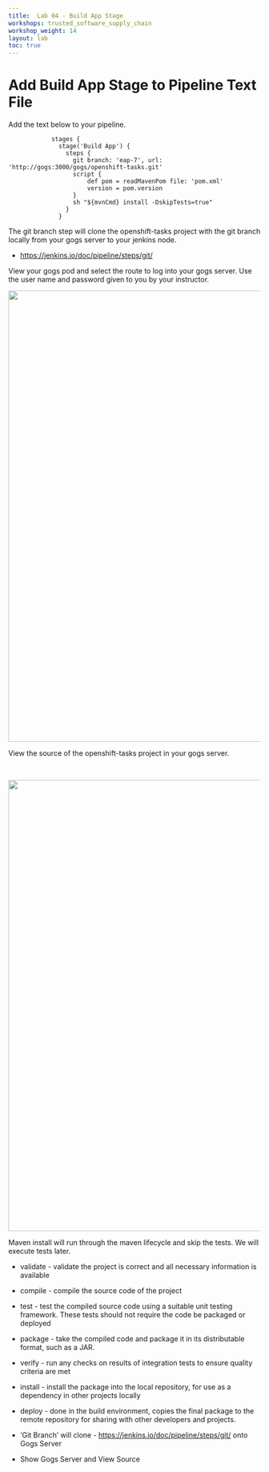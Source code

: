 ```yaml
---
title:  Lab 04 - Build App Stage
workshops: trusted_software_supply_chain
workshop_weight: 14
layout: lab
toc: true
---
```


# Add Build App Stage to Pipeline Text File

Add the text below to your pipeline.

```
            stages {
              stage('Build App') {
                steps {
                  git branch: 'eap-7', url: 'http://gogs:3000/gogs/openshift-tasks.git'
                  script {
                      def pom = readMavenPom file: 'pom.xml'
                      version = pom.version
                  }
                  sh "${mvnCmd} install -DskipTests=true"
                }
              }
```


The git branch step will clone the openshift-tasks project with the git branch locally from your gogs server to your jenkins node.

- https://jenkins.io/doc/pipeline/steps/git/

View your gogs pod and select the route to log into your gogs server. Use the user name and password given to you by your instructor.

<img src="../images/gogs_route.png" width="900"><br/>

View the source of the openshift-tasks project in your gogs server.  

<br>

<img src="../images/gogs_home.png" width="900"><br/>

Maven install will run through the maven lifecycle and skip the tests.  We will execute tests later.

- validate - validate the project is correct and all necessary information is available
- compile - compile the source code of the project
- test - test the compiled source code using a suitable unit testing framework. These tests should not require the code be packaged or deployed
- package - take the compiled code and package it in its distributable format, such as a JAR.
- verify - run any checks on results of integration tests to ensure quality criteria are met
- install - install the package into the local repository, for use as a dependency in other projects locally
- deploy - done in the build environment, copies the final package to the remote repository for sharing with other developers and projects.



- ‘Git Branch’ will clone  - https://jenkins.io/doc/pipeline/steps/git/ onto Gogs Server
- Show Gogs Server and View Source

